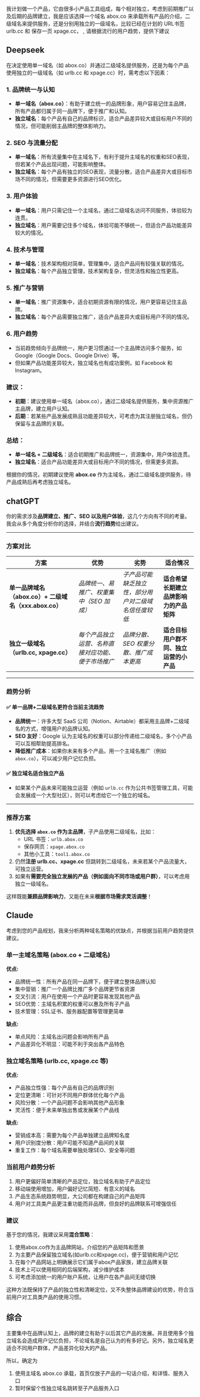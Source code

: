我计划做一个产品，它由很多小产品工具组成，每个相对独立，考虑到前期推广以及后期的品牌建立，我是应该选择一个域名 abox.co 来承载所有产品的介绍，二级域名来提供服务，还是分别用独立的一级域名，比较已经在计划的 URL书签 urlb.cc 和 保存一页 xpage.cc， , 请根据流行的用户趋势，提供下建议

## Deepseek

在决定使用单一域名（如 abox.co）并通过二级域名提供服务，还是为每个产品使用独立的一级域名（如 urlb.cc 和 xpage.cc）时，需考虑以下因素：

### 1. **品牌统一与认知**
   - **单一域名（abox.co）**：有助于建立统一的品牌形象，用户容易记住主品牌，所有产品都归属于同一品牌下，便于推广和认知。
   - **独立域名**：每个产品有自己的品牌标识，适合产品差异较大或目标用户不同的情况，但可能削弱主品牌的整体影响力。

### 2. **SEO 与流量分配**
   - **单一域名**：所有流量集中在主域名下，有利于提升主域名的权重和SEO表现，但若某个产品出现问题，可能影响整体。
   - **独立域名**：每个产品有独立的SEO表现，流量分散，适合产品差异大或目标市场不同的情况，但需要更多资源进行SEO优化。

### 3. **用户体验**
   - **单一域名**：用户只需记住一个主域名，通过二级域名访问不同服务，体验较为连贯。
   - **独立域名**：用户需要记住多个域名，体验可能不够统一，但适合产品功能差异较大的情况。

### 4. **技术与管理**
   - **单一域名**：技术架构相对简单，管理集中，适合产品间有较强关联的情况。
   - **独立域名**：每个产品独立管理，技术架构复杂，但灵活性和独立性更高。

### 5. **推广与营销**
   - **单一域名**：推广资源集中，适合初期资源有限的情况，用户更容易记住主品牌。
   - **独立域名**：每个产品需要独立推广，适合产品差异大或目标用户不同的情况。

### 6. **用户趋势**
   - 当前趋势倾向于品牌统一，用户更习惯通过一个主品牌访问多个服务，如 Google（Google Docs、Google Drive）等。
   - 但如果产品功能差异较大，独立域名也有成功案例，如 Facebook 和 Instagram。

### 建议：
- **初期**：建议使用单一域名（abox.co），通过二级域名提供服务，集中资源推广主品牌，建立用户认知。
- **后期**：若某些产品发展成熟且功能差异较大，可考虑为其注册独立域名，但仍保留与主品牌的关联。

### 总结：
- **单一域名 + 二级域名**：适合初期推广和品牌统一，资源集中，用户体验连贯。
- **独立域名**：适合产品功能差异大或目标用户不同的情况，但需更多资源。

根据你的情况，初期建议使用 **abox.co** 作为主域名，通过二级域名提供服务，待产品成熟后再考虑独立域名。


## chatGPT

你的需求涉及**品牌建立、推广、SEO 以及用户体验**，这几个方向有不同的考量。我会从多个角度分析你的选择，并结合**流行趋势**给出建议。  

---

### **方案对比**
| 方案 | 优势 | 劣势 | 适合情况 |
|------|------|------|---------|
| **单一品牌域名（abox.co）+ 二级域名（xxx.abox.co）** | *品牌统一、易推广、权重集中（SEO 加成）* | *子产品可能缺乏独立性，部分用户对二级域名信任度较低* | **适合希望长期建立品牌影响力的产品矩阵** |
| **独立一级域名（urlb.cc, xpage.cc）** | *每个产品独立运营、名称直接对应功能、便于市场推广* | *品牌分散、SEO 权重分散、推广成本更高* | **适合目标用户群不同、独立运营的小产品** |

---

### **趋势分析**
#### ✅ **单一品牌+二级域名更符合当前主流趋势**
- **品牌统一**：许多大型 SaaS 公司（Notion、Airtable）都采用主品牌+二级域名的方式，增强用户的品牌认知。
- **SEO 友好**：Google 认为主域名的权重可以部分传递给二级域名，多个小产品可以互相帮助提高排名。
- **降低推广成本**：如果你未来有多个产品，用一个主域名推广（例如 `abox.co`），可以减少用户记忆负担。

#### ✅ **独立域名适合独立产品**
- 如果某个产品未来可能独立运营（例如 `urlb.cc` 作为公共书签管理工具，可能会发展成一个大型社区），则可以考虑给它一个独立的域名。

---

### **推荐方案**
1. **优先选择 `abox.co` 作为主品牌**，子产品使用二级域名，比如：
   - URL 书签：`urlb.abox.co`
   - 保存网页：`xpage.abox.co`
   - 其他小工具：`tool1.abox.co`
2. 仍然**注册 urlb.cc、xpage.cc** 但跳转到二级域名，未来若某个产品流量大，可独立运营。
3. 如果有**需要完全独立发展的产品（例如面向不同市场或用户群）**，可以考虑用独立一级域名。

这样既能**兼顾品牌影响力**，又能在未来**根据市场需求灵活调整**！


## Claude

考虑到您的产品规划，我来分析两种域名策略的优缺点，并根据当前用户趋势提供建议。

### 单一主域名策略 (abox.co + 二级域名)

**优点:**
- 品牌统一性：所有产品在同一品牌下，便于建立整体品牌认知
- 集中营销：推广一个品牌比推广多个品牌更节省资源
- 交叉引流：用户在使用一个产品时更容易发现其他产品
- SEO优势：主域名积累的权重可以惠及所有子产品
- 技术管理：SSL证书、服务器配置等管理更简单

**缺点:**
- 单点风险：主域名出问题会影响所有产品
- 产品差异化不明显：可能不利于突出各产品特色

### 独立域名策略 (urlb.cc, xpage.cc 等)

**优点:**
- 产品独立性强：每个产品有自己的品牌识别
- 定位更清晰：可针对不同用户群体优化每个产品
- 风险分散：一个产品问题不会影响其他产品形象
- 灵活性：便于未来单独出售或发展某个产品线

**缺点:**
- 营销成本高：需要为每个产品单独建立品牌知名度
- 用户识别度分散：用户可能不知道产品间的关联
- 重复工作：每个域名需要单独处理SEO、安全等问题

### 当前用户趋势分析

1. 用户更偏好简单清晰的产品定位，独立域名有助于产品定位
2. 移动端使用增加，用户偏好记忆简短、有意义的域名
3. 产品生态系统趋势明显，大公司都在构建自己的产品矩阵
4. 用户对工具类产品更注重功能而非品牌，但良好的品牌联系可增强信任

### 建议

基于您的情况，我建议采用**混合策略**：

1. 使用abox.co作为主品牌网站，介绍您的产品矩阵和愿景
2. 为主要产品保留独立域名(如urlb.cc和xpage.cc)，便于营销和用户记忆
3. 在每个产品网站上明确展示它们属于abox产品家族，建立品牌关联
4. 技术上可以使用相同的后端架构，减少维护成本
5. 可考虑添加统一的用户账户系统，让用户在各产品间无缝切换

这种方法既保持了产品的独立性和清晰定位，又不失整体品牌建设的优势，符合当前用户对工具类产品的使用习惯。


## 综合

主要集中在品牌认知上，品牌的建立有助于以后其它产品的发展。并且使用多个独立域名会造成用户记忆负担，不论域名是自己认为的有多好记。另外，独立域名更适合不同用户群体，产品差异化较大的产品。

所以，确定为
1. 使用主域名 abox.co 承载，首页仅放子产品的一句话介绍，和详情、服务入口
2. 暂时保留个性独立域名跳转至子产品服务入口